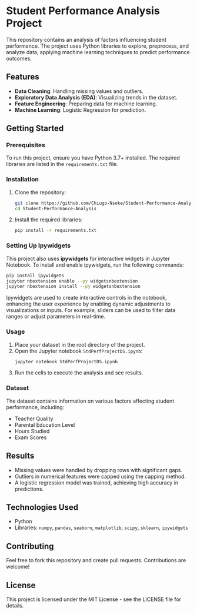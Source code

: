 # Student Performance Analysis Project

This repository contains an analysis of factors influencing student performance. The project uses Python libraries to explore, preprocess, and analyze data, applying machine learning techniques to predict performance outcomes.

## Features

- **Data Cleaning**: Handling missing values and outliers.
- **Exploratory Data Analysis (EDA)**: Visualizing trends in the dataset.
- **Feature Engineering**: Preparing data for machine learning.
- **Machine Learning**: Logistic Regression for prediction.

## Getting Started

### Prerequisites

To run this project, ensure you have Python 3.7+ installed. The required libraries are listed in the `requirements.txt` file.

### Installation

1. Clone the repository:
   ```bash
   git clone https://github.com/Chiugo-Nsoke/Student-Performance-Analysis.git
   cd Student-Performance-Analysis
   ```
2. Install the required libraries:
   ```bash
   pip install -r requirements.txt
   ```

### Setting Up Ipywidgets

This project also uses **ipywidgets** for interactive widgets in Jupyter Notebook. To install and enable ipywidgets, run the following commands:

```bash
pip install ipywidgets
jupyter nbextension enable --py widgetsnbextension
jupyter nbextension install --py widgetsnbextension
```

Ipywidgets are used to create interactive controls in the notebook, enhancing the user experience by enabling dynamic adjustments to visualizations or inputs. For example, sliders can be used to filter data ranges or adjust parameters in real-time.

### Usage

1. Place your dataset in the root directory of the project.
2. Open the Jupyter notebook `StdPerfProjectDS.ipynb`:
   ```bash
   jupyter notebook StdPerfProjectDS.ipynb
   ```
3. Run the cells to execute the analysis and see results.

### Dataset

The dataset contains information on various factors affecting student performance, including:

- Teacher Quality
- Parental Education Level
- Hours Studied
- Exam Scores

## Results

- Missing values were handled by dropping rows with significant gaps.
- Outliers in numerical features were capped using the capping method.
- A logistic regression model was trained, achieving high accuracy in predictions.

## Technologies Used

- Python
- Libraries: `numpy`, `pandas`, `seaborn`, `matplotlib`, `scipy`, `sklearn`, `ipywidgets`

## Contributing

Feel free to fork this repository and create pull requests. Contributions are welcome!

## License

This project is licensed under the MIT License - see the LICENSE file for details.


